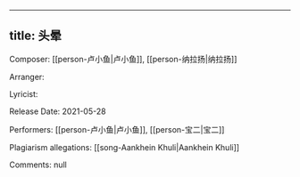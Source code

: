 
---
title: 头晕
---
Composer: [[person-卢小鱼|卢小鱼]], [[person-纳拉扬|纳拉扬]]

Arranger: 

Lyricist: 

Release Date: 2021-05-28

Performers: [[person-卢小鱼|卢小鱼]], [[person-宝二|宝二]]

Plagiarism allegations:
[[song-Aankhein Khuli|Aankhein Khuli]]

Comments:
null
